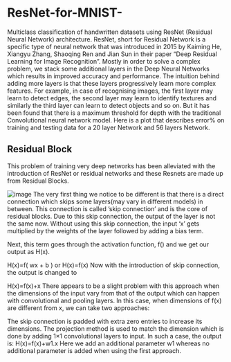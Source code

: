 # ResNet-for-MNIST-
Multiclass classification of handwritten datasets using ResNet (Residual Neural Network) architecture.
ResNet, short for Residual Network is a specific type of neural network that was introduced in 2015 by Kaiming He, Xiangyu Zhang, Shaoqing Ren and Jian Sun in their paper “Deep Residual Learning for Image Recognition”.
Mostly in order to solve a complex problem, we stack some additional layers in the Deep Neural Networks which results in improved accuracy and performance. The intuition behind adding more layers is that these layers progressively learn more complex features. For example, in case of recognising images, the first layer may learn to detect edges, the second layer may learn to identify textures and similarly the third layer can learn to detect objects and so on. But it has been found that there is a maximum threshold for depth with the traditional Convolutional neural network model. Here is a plot that describes error% on training and testing data for a 20 layer Network and 56 layers Network.
## Residual Block
This problem of training very deep networks has been alleviated with the introduction of ResNet or residual networks and these Resnets are made up from Residual Blocks.

![image](https://user-images.githubusercontent.com/67157901/142720231-d1a6f972-5e8f-4842-a60b-144810ad4a88.png)
The very first thing we notice to be different is that there is a direct connection which skips some layers(may vary in different models) in between. This connection is called ’skip connection’ and is the core of residual blocks. Due to this skip connection, the output of the layer is not the same now. Without using this skip connection, the input ‘x’ gets multiplied by the weights of the layer followed by adding a bias term.

Next, this term goes through the activation function, f() and we get our output as H(x).

H(x)=f( wx + b ) 
or H(x)=f(x)
Now with the introduction of skip connection, the output is changed to

H(x)=f(x)+x
There appears to be a slight problem with this approach when the dimensions of the input vary from that of the output which can happen with convolutional and pooling layers. In this case, when dimensions of f(x) are different from x, we can take two approaches:

The skip connection is padded with extra zero entries to increase its dimensions.
The projection method is used to match the dimension which is done by adding 1×1 convolutional layers to input. In such a case, the output is:
H(x)=f(x)+w1.x
Here we add an additional parameter w1 whereas no additional parameter is added when using the first approach.
